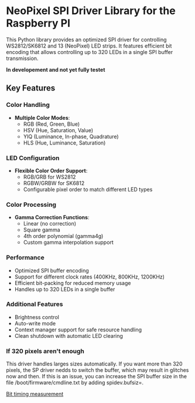 # NeoPixel SPI Driver Library for the Raspberry PI

This Python library provides an optimized SPI driver for controlling WS2812/SK6812 and 13 (NeoPixel) LED strips. It features efficient bit encoding that allows controlling up to 320 LEDs in a single SPI buffer transmission.

**In developement and not yet fully testet**

## Key Features

### Color Handling
- **Multiple Color Modes**:
  - RGB (Red, Green, Blue)
  - HSV (Hue, Saturation, Value)
  - YIQ (Luminance, In-phase, Quadrature)
  - HLS (Hue, Luminance, Saturation)

### LED Configuration
- **Flexible Color Order Support**:
  - RGB/GRB for WS2812
  - RGBW/GRBW for SK6812
  - Configurable pixel order to match different LED types

### Color Processing

- **Gamma Correction Functions**:
  - Linear (no correction)
  - Square gamma
  - 4th order polynomial (gamma4g)
  - Custom gamma interpolation support

### Performance
- Optimized SPI buffer encoding
- Support for different clock rates (400KHz, 800KHz, 1200KHz)
- Efficient bit-packing for reduced memory usage
- Handles up to 320 LEDs in a single buffer

### Additional Features
- Brightness control
- Auto-write mode
- Context manager support for safe resource handling
- Clean shutdown with automatic LED clearing

### If 320 pixels aren't enough
This driver handles larges sizes automatically. If you want more than 320 pixels, the SP driver nedds to switch the buffer, which may result in glitches now and then. If this is an issue, you can increase the SPI buffer size in the file /boot/firmware/cmdline.txt by adding spidev.bufsiz=<NEEDED BUFFER SIZE>.


[Bit timing measurement](bit_timing.md)